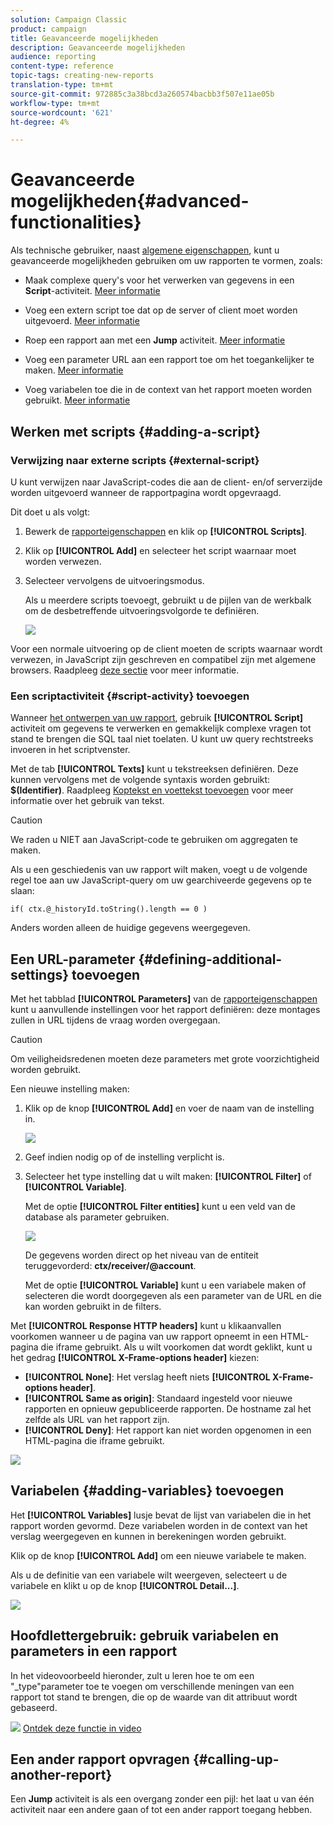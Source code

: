 ```yaml
---
solution: Campaign Classic
product: campaign
title: Geavanceerde mogelijkheden
description: Geavanceerde mogelijkheden
audience: reporting
content-type: reference
topic-tags: creating-new-reports
translation-type: tm+mt
source-git-commit: 972885c3a38bcd3a260574bacbb3f507e11ae05b
workflow-type: tm+mt
source-wordcount: '621'
ht-degree: 4%

---
```



# Geavanceerde mogelijkheden{#advanced-functionalities}

Als technische gebruiker, naast [algemene eigenschappen](../../reporting/using/properties-of-the-report.md), kunt u geavanceerde mogelijkheden gebruiken om uw rapporten te vormen, zoals:

* Maak complexe query&#39;s voor het verwerken van gegevens in een **Script**-activiteit. [Meer informatie](#script-activity)

* Voeg een extern script toe dat op de server of client moet worden uitgevoerd. [Meer informatie](#external-script)

* Roep een rapport aan met een **Jump** activiteit. [Meer informatie](#calling-up-another-report)

* Voeg een parameter URL aan een rapport toe om het toegankelijker te maken. [Meer informatie](#calling-up-another-report)

* Voeg variabelen toe die in de context van het rapport moeten worden gebruikt. [Meer informatie](#adding-variables)

## Werken met scripts {#adding-a-script}

### Verwijzing naar externe scripts {#external-script}

U kunt verwijzen naar JavaScript-codes die aan de client- en/of serverzijde worden uitgevoerd wanneer de rapportpagina wordt opgevraagd.

Dit doet u als volgt:

1. Bewerk de [rapporteigenschappen](../../reporting/using/properties-of-the-report.md) en klik op **[!UICONTROL Scripts]**.
1. Klik op **[!UICONTROL Add]** en selecteer het script waarnaar moet worden verwezen.
1. Selecteer vervolgens de uitvoeringsmodus.

   Als u meerdere scripts toevoegt, gebruikt u de pijlen van de werkbalk om de desbetreffende uitvoeringsvolgorde te definiëren.

   ![](assets/reporting_custom_js.png)

Voor een normale uitvoering op de client moeten de scripts waarnaar wordt verwezen, in JavaScript zijn geschreven en compatibel zijn met algemene browsers. Raadpleeg [deze sectie](../../web/using/web-forms-answers.md) voor meer informatie.

### Een scriptactiviteit {#script-activity} toevoegen

Wanneer [het ontwerpen van uw rapport](../../reporting/using/creating-a-new-report.md#modelizing-the-chart), gebruik **[!UICONTROL Script]** activiteit om gegevens te verwerken en gemakkelijk complexe vragen tot stand te brengen die SQL taal niet toelaten. U kunt uw query rechtstreeks invoeren in het scriptvenster.

Met de tab **[!UICONTROL Texts]** kunt u tekstreeksen definiëren. Deze kunnen vervolgens met de volgende syntaxis worden gebruikt: **$(Identifier)**. Raadpleeg [Koptekst en voettekst toevoegen](../../reporting/using/element-layout.md#adding-a-header-and-a-footer) voor meer informatie over het gebruik van tekst.

>[!CAUTION]
>
>We raden u NIET aan JavaScript-code te gebruiken om aggregaten te maken.

Als u een geschiedenis van uw rapport wilt maken, voegt u de volgende regel toe aan uw JavaScript-query om uw gearchiveerde gegevens op te slaan:

```
if( ctx.@_historyId.toString().length == 0 )
```

Anders worden alleen de huidige gegevens weergegeven.

## Een URL-parameter {#defining-additional-settings} toevoegen

Met het tabblad **[!UICONTROL Parameters]** van de [rapporteigenschappen](../../reporting/using/properties-of-the-report.md) kunt u aanvullende instellingen voor het rapport definiëren: deze montages zullen in URL tijdens de vraag worden overgegaan.

>[!CAUTION]
>
>Om veiligheidsredenen moeten deze parameters met grote voorzichtigheid worden gebruikt.

Een nieuwe instelling maken:

1. Klik op de knop **[!UICONTROL Add]** en voer de naam van de instelling in.

   ![](assets/s_ncs_advuser_report_properties_09a.png)

1. Geef indien nodig op of de instelling verplicht is.

1. Selecteer het type instelling dat u wilt maken: **[!UICONTROL Filter]** of **[!UICONTROL Variable]**.

   Met de optie **[!UICONTROL Filter entities]** kunt u een veld van de database als parameter gebruiken.

   ![](assets/s_ncs_advuser_report_properties_09b.png)

   De gegevens worden direct op het niveau van de entiteit teruggevorderd: **ctx/receiver/@account**.

   Met de optie **[!UICONTROL Variable]** kunt u een variabele maken of selecteren die wordt doorgegeven als een parameter van de URL en die kan worden gebruikt in de filters.

Met **[!UICONTROL Response HTTP headers]** kunt u klikaanvallen voorkomen wanneer u de pagina van uw rapport opneemt in een HTML-pagina die iframe gebruikt. Als u wilt voorkomen dat wordt geklikt, kunt u het gedrag **[!UICONTROL X-Frame-options header]** kiezen:

* **[!UICONTROL None]**: Het verslag heeft niets  **[!UICONTROL X-Frame-options header]**.
* **[!UICONTROL Same as origin]**: Standaard ingesteld voor nieuwe rapporten en opnieuw gepubliceerde rapporten. De hostname zal het zelfde als URL van het rapport zijn.
* **[!UICONTROL Deny]**: Het rapport kan niet worden opgenomen in een HTML-pagina die iframe gebruikt.

![](assets/s_ncs_advuser_report_properties_09c.png)

## Variabelen {#adding-variables} toevoegen

Het **[!UICONTROL Variables]** lusje bevat de lijst van variabelen die in het rapport worden gevormd. Deze variabelen worden in de context van het verslag weergegeven en kunnen in berekeningen worden gebruikt.

Klik op de knop **[!UICONTROL Add]** om een nieuwe variabele te maken.

Als u de definitie van een variabele wilt weergeven, selecteert u de variabele en klikt u op de knop **[!UICONTROL Detail...]**.

![](assets/s_ncs_advuser_report_properties_10.png)

## Hoofdlettergebruik: gebruik variabelen en parameters in een rapport

In het videovoorbeeld hieronder, zult u leren hoe te om een &quot;_type&quot;parameter toe te voegen om verschillende meningen van een rapport tot stand te brengen, die op de waarde van dit attribuut wordt gebaseerd.

![](assets/do-not-localize/how-to-video.png) [Ontdek deze functie in video](https://helpx.adobe.com/campaign/classic/how-to/add-url-parameter-in-acv6.html?playlist=/ccx/v1/collection/product/campaign/classic/segment/business-practitioners/explevel/intermediate/applaunch/how-to-4/collection.ccx.js&amp;ref=helpx.adobe.com)


## Een ander rapport opvragen {#calling-up-another-report}

Een **Jump** activiteit is als een overgang zonder een pijl: het laat u van één activiteit naar een andere gaan of tot een ander rapport toegang hebben.
